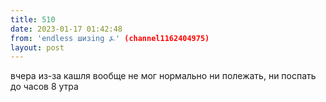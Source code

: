 ```yaml
---
title: 510
date: 2023-01-17 01:42:48
from: 'endless шизing ⍼' (channel1162404975)
layout: post
---
```


вчера из-за кашля вообще не мог нормально ни полежать, ни поспать до часов 8 утра
